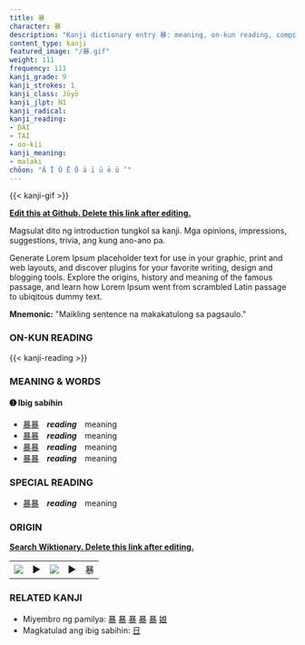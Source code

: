```yaml
---
title: 暴
character: 暴
description: "Kanji dictionary entry 暴: meaning, on-kun reading, compounds, origin, related kanji"
content_type: kanji
featured_image: "/暴.gif"
weight: 111
frequency: 111
kanji_grade: 9
kanji_strokes: 1
kanji_class: Jōyō
kanji_jlpt: N1
kanji_radical: 
kanji_reading: 
- DAI
- TAI
- oo-kii
kanji_meaning:
- malaki
chōon: "Ā Ī Ū Ē Ō ā ī ū ē ō ’"
---
```

[//]: # (Don't edit the line below. Kanji animated GIF code is automatically generated.)
{{< kanji-gif >}}

[//]: # (Edit below this line.)

**[Edit this at Github. Delete this link after editing.](https://github.com/tim0g/tim/tree/main/content/kanji/暴/index.md)**

Magsulat dito ng introduction tungkol sa kanji. Mga opinions, impressions, suggestions, trivia, ang kung ano-ano pa.

Generate Lorem Ipsum placeholder text for use in your graphic, print and web layouts, and discover plugins for your favorite writing, design and blogging tools. Explore the origins, history and meaning of the famous passage, and learn how Lorem Ipsum went from scrambled Latin passage to ubiqitous dummy text.
 
**Mnemonic:** "Maikling sentence na makakatulong sa pagsaulo."

### ON-KUN READING

[//]: # (Don't edit the line below. ON-KUN READING code is automatically generated.)
{{< kanji-reading >}}

### MEANING & WORDS

#### ➊ **Ibig sabihin**
  - [暴](../暴)[暴](../暴)　***reading***　meaning
  - [暴](../暴)[暴](../暴)　***reading***　meaning
  - [暴](../暴)[暴](../暴)　***reading***　meaning
  - [暴](../暴)[暴](../暴)　***reading***　meaning

### SPECIAL READING
  - [暴](../暴)[暴](../暴)　***reading***　meaning

### ORIGIN

**[Search Wiktionary. Delete this link after editing.](https://wiktionary.org/wiki/暴)**
<table class="kanji-table"><tr><td>
<img src="60px-暴-bronze.svg.png">
</td><td>▶</td><td>
<img src="60px-暴-oracle.svg.png">
</td><td>▶</td>
<td class="kanji-origin">暴</td>
</tr></table>

### RELATED KANJI
- Miyembro ng pamilya: [暴](../暴) [暴](../暴) [暴](../暴) [暴](../暴) [暴](../暴) [娘](../娘)
- Magkatulad ang ibig sabihin: [日](../日)
